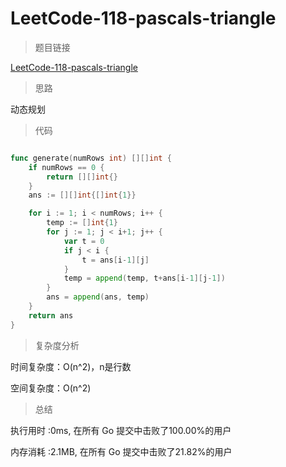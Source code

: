 # LeetCode-118-pascals-triangle
>题目链接

[LeetCode-118-pascals-triangle](https://leetcode-cn.com/problems/pascals-triangle/)

>思路

动态规划

>代码

```go

func generate(numRows int) [][]int {
    if numRows == 0 {
        return [][]int{}
    }
    ans := [][]int{[]int{1}}

    for i := 1; i < numRows; i++ {
        temp := []int{1}
        for j := 1; j < i+1; j++ {
            var t = 0
            if j < i {
                t = ans[i-1][j]
            }
            temp = append(temp, t+ans[i-1][j-1])
        }
        ans = append(ans, temp)
    }
    return ans
}

```

>复杂度分析

时间复杂度：O(n^2)，n是行数

空间复杂度：O(n^2)

>总结

执行用时 :0ms, 在所有 Go 提交中击败了100.00%的用户
 
内存消耗 :2.1MB, 在所有 Go 提交中击败了21.82%的用户
